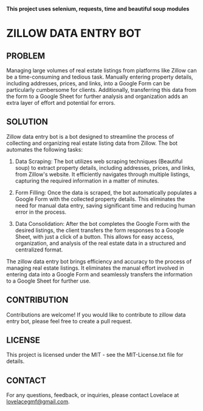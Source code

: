 **This project uses selenium, requests, time and beautiful soup modules**

# ZILLOW DATA ENTRY BOT

## PROBLEM

Managing large volumes of real estate listings from platforms like Zillow can be a time-consuming and tedious task. Manually entering property details, including addresses, prices, and links, into a Google Form can be particularly cumbersome for clients. Additionally, transferring this data from the form to a Google Sheet for further analysis and organization adds an extra layer of effort and potential for errors.

## SOLUTION

Zillow data entry bot is a bot designed to streamline the process of collecting and organizing real estate listing data from Zillow. The bot automates the following tasks:

1. Data Scraping: The bot utilizes web scraping techniques (Beautiful soup) to extract property details, including addresses, prices, and links, from Zillow's website. It efficiently navigates through multiple listings, capturing the required information in a matter of minutes.

2. Form Filling: Once the data is scraped, the bot automatically populates a Google Form with the collected property details. This eliminates the need for manual data entry, saving significant time and reducing human error in the process.

3. Data Consolidation: After the bot completes the Google Form with the desired listings, the client transfers the form responses to a Google Sheet, with just a click of a button. This allows for easy access, organization, and analysis of the real estate data in a structured and centralized format.

The zillow data entry bot brings efficiency and accuracy to the process of managing real estate listings. It eliminates the manual effort involved in entering data into a Google Form and seamlessly transfers the information to a Google Sheet for further use.


## CONTRIBUTION

Contributions are welcome! If you would like to contribute to zillow data entry bot, please feel free to create a pull request.

## LICENSE

This project is licensed under the MIT - see the MIT-License.txt file for details.

## CONTACT

For any questions, feedback, or inquiries, please contact Lovelace at lovelacegmf@gmail.com.


